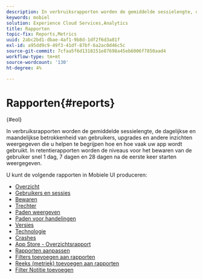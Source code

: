 ```yaml
---
description: In verbruiksrapporten worden de gemiddelde sessielengte, de dagelijkse en maandelijkse betrokkenheid van gebruikers, upgrades en andere inzichten weergegeven die u helpen te begrijpen hoe en hoe vaak uw app wordt gebruikt. In retentierapporten worden de niveaus voor het bewaren van de gebruiker snel 1 dag, 7 dagen en 28 dagen na de eerste keer starten weergegeven.
keywords: mobiel
solution: Experience Cloud Services,Analytics
title: Rapporten
topic-fix: Reports,Metrics
uuid: 2abc2bd1-dbae-4af1-9b8d-1df2f6d3a81f
exl-id: a95dd9c9-49f3-41df-87bf-6a2ac0d46c5c
source-git-commit: 7cfaa5f6d1318151e87698a45eb6006f7850aad4
workflow-type: tm+mt
source-wordcount: '130'
ht-degree: 4%

---
```


# Rapporten{#reports}

{#eol}

In verbruiksrapporten worden de gemiddelde sessielengte, de dagelijkse en maandelijkse betrokkenheid van gebruikers, upgrades en andere inzichten weergegeven die u helpen te begrijpen hoe en hoe vaak uw app wordt gebruikt. In retentierapporten worden de niveaus voor het bewaren van de gebruiker snel 1 dag, 7 dagen en 28 dagen na de eerste keer starten weergegeven.

U kunt de volgende rapporten in Mobiele UI produceren:

* [Overzicht](/help/using/usage/usage-overview.md)
* [Gebruikers en sessies](/help/using/usage/users-sessions.md)
* [Bewaren](/help/using/usage/reports-retention.md)
* [Trechter](/help/using/usage/reports-funnel.md)
* [Paden weergeven](/help/using/usage/reports-view-paths.md)
* [Paden voor handelingen](/help/using/usage/reports-action-paths.md)
* [Versies](/help/using/usage/c-reports-versions.md)
* [Technologie](/help/using/usage/reports-technology.md)
* [Crashes](/help/using/usage/c-crashes.md)
* [App Store - Overzichtsrapport](/help/using/usage/c-app-store-store-performance.md)
* [Rapporten aanpassen](/help/using/usage/reports-customize/reports-customize.md)
* [Filters toevoegen aan rapporten](/help/using/usage/reports-customize/t-reports-customize.md)
* [Reeks (metriek) toevoegen aan rapporten](/help/using/usage/reports-customize/t-reports-series.md)
* [Filter Notitie toevoegen](/help/using/usage/reports-customize/t-sticky-filter.md)
